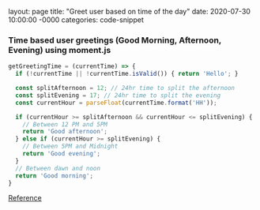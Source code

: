 layout: page
title: "Greet user based on time of the day"
date: 2020-07-30 10:00:00 -0000
categories: code-snippet


### Time based user greetings (Good Morning, Afternoon, Evening) using moment.js


```js
getGreetingTime = (currentTime) => {
  if (!currentTime || !currentTime.isValid()) { return 'Hello'; }

  const splitAfternoon = 12; // 24hr time to split the afternoon
  const splitEvening = 17; // 24hr time to split the evening
  const currentHour = parseFloat(currentTime.format('HH'));

  if (currentHour >= splitAfternoon && currentHour <= splitEvening) {
    // Between 12 PM and 5PM
    return 'Good afternoon';
  } else if (currentHour >= splitEvening) {
    // Between 5PM and Midnight
    return 'Good evening';
  }
  // Between dawn and noon
  return 'Good morning';
}
```

[Reference](https://gist.github.com/AllanPooley/c41f2e4a0e63e3eaf89b57f2570fcb55)
